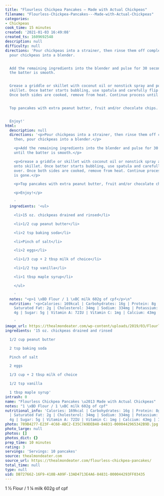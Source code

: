 ```yaml
---
title: "Flourless Chickpea Pancakes – Made with Actual Chickpeas"
filename: "Flourless-Chickpea-Pancakes---Made-with-Actual-Chickpeas"
categories:
- Chickpeas
cook_time: 15 minutes
created: '2021-01-03 16:49:08'
created_ts: 1609692548
description: null
difficulty: null
directions: 'Pour chickpeas into a strainer, then rinse them off completely; then,
  pour chickpeas into a blender.


  Add the remaining ingredients into the blender and pulse for 30 seconds or until
  the batter is smooth.


  Grease a griddle or skillet with coconut oil or nonstick spray and pour batter onto
  skillet. Once batter starts bubbling, use spatula and carefully flip pancake over.
  Once both sides are cooked, remove from heat. Continue process until batter is gone.


  Top pancakes with extra peanut butter, fruit and/or chocolate chips.


  Enjoy!'
html:
  description: null
  directions: '<p>Pour chickpeas into a strainer, then rinse them off completely;
    then, pour chickpeas into a blender.</p>

    <p>Add the remaining ingredients into the blender and pulse for 30 seconds or
    until the batter is smooth.</p>

    <p>Grease a griddle or skillet with coconut oil or nonstick spray and pour batter
    onto skillet. Once batter starts bubbling, use spatula and carefully flip pancake
    over. Once both sides are cooked, remove from heat. Continue process until batter
    is gone.</p>

    <p>Top pancakes with extra peanut butter, fruit and/or chocolate chips.</p>

    <p>Enjoy!</p>

    '
  ingredients: '<ul>

    <li>15 oz. chickpeas drained and rinsed</li>

    <li>1/2 cup peanut butter</li>

    <li>2 tsp baking soda</li>

    <li>Pinch of salt</li>

    <li>2 eggs</li>

    <li>1/3 cup + 2 tbsp milk of choice</li>

    <li>1/2 tsp vanilla</li>

    <li>1 tbsp maple syrup</li>

    </ul>

    '
  notes: "<p>1 \xBD Flour / 1 \xBC milk 602g of cpf</p>\n"
  nutrition: '<p>Calories: 169kcal | Carbohydrates: 16g | Protein: 8g | Fat: 9g |
    Saturated Fat: 2g | Cholesterol: 34mg | Sodium: 334mg | Potassium: 235mg | Fiber:
    4g | Sugar: 5g | Vitamin A: 72IU | Vitamin C: 1mg | Calcium: 43mg | Iron: 2mg</p>

    '
image_url: https://thealmondeater.com/wp-content/uploads/2019/03/Flourless-Chickpea-Pancakes-1-5-683x1024-1.jpg
ingredients: '15 oz. chickpeas drained and rinsed

  1/2 cup peanut butter

  2 tsp baking soda

  Pinch of salt

  2 eggs

  1/3 cup + 2 tbsp milk of choice

  1/2 tsp vanilla

  1 tbsp maple syrup'
intrash: 0
name: "Flourless Chickpea Pancakes \u2013 Made with Actual Chickpeas"
notes: "1 \xBD Flour / 1 \xBC milk 602g of cpf"
nutritional_info: 'Calories: 169kcal | Carbohydrates: 16g | Protein: 8g | Fat: 9g
  | Saturated Fat: 2g | Cholesterol: 34mg | Sodium: 334mg | Potassium: 235mg | Fiber:
  4g | Sugar: 5g | Vitamin A: 72IU | Vitamin C: 1mg | Calcium: 43mg | Iron: 2mg'
photo: 789B4277-E23F-4C68-ABC2-E35C7A9DEB48-84831-0000442965342B9D.jpg
photo_large: null
photos: []
photos_dict: {}
prep_time: 10 minutes
rating: 3
servings: 'Servings: 10 pancakes'
source: thealmondeater.com
source_url: https://thealmondeater.com/flourless-chickpea-pancakes/
total_time: null
type: null
uid: DB727662-16F9-410B-A09F-13AD4713E4A6-84831-000044293FF03435
---
```

1 ½ Flour / 1 ¼ milk 602g of cpf
